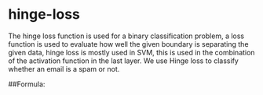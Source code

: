 # hinge-loss

The hinge loss function is used for a binary classification problem, a loss function is used to evaluate how well the given boundary is separating the given data, 
hinge loss is mostly used in SVM, this is used in the combination of the activation function in the last layer. We use Hinge loss to classify whether an email is a spam 
or not.

##Formula:

